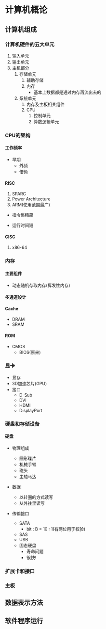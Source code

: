 # 计算机概论

## 计算机组成

### 计算机硬件的五大单元

1. 输入单元
2. 输出单元
3. 主机部分
   1. 存储单元
      1. 辅助存储
      2. 内存
         * 基本上数据都是通过内存再流出去的
   2. 系统单元
      1. 内存及主板相关组件
      2. CPU
         1. 控制单元
         2. 算数逻辑单元

### CPU的架构

#### 工作频率

* 早期
  * 外频
  * 倍频

#### RISC

1. SPARC
2. Power Architecture
3. ARM(使用范围最广)

* 指令集精简

* 运行时间短

#### CISC

1. x86-64

### 内存

#### 主要组件

* 动态随机存取内存(挥发性内存)

#### 多通道设计

#### Cache

* DRAM
* SRAM

#### ROM

* CMOS
  * BIOS(原来)

### 显卡

* 显存
* 3D加速芯片(GPU)
* 接口
  * D-Sub
  * DVI
  * HDMI
  * DisplayPort

### 硬盘和存储设备

#### 硬盘

* 物理组成
  * 圆形碟片
  * 机械手臂
  * 磁头
  * 主轴马达

* 数据
  * 以转圈的方式读写
  * 从外往里读写

* 传输接口
  * SATA
    * bit : B = 10 : 1(有两位用于校验)
  * SAS
  * USB
  * 固态硬盘
    * 寿命问题
    * 很快!

### 扩展卡和接口

### 主板

## 数据表示方法

## 软件程序运行







### 







